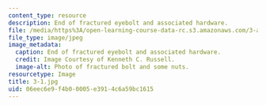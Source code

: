 ```yaml
---
content_type: resource
description: End of fractured eyebolt and associated hardware.
file: /media/https%3A/open-learning-course-data-rc.s3.amazonaws.com/3-a27-case-studies-in-forensic-metallurgy-fall-2007/06eec6e9f4b00005e3914c6a59bc1615_3-1.jpg
file_type: image/jpeg
image_metadata:
  caption: End of fractured eyebolt and associated hardware.
  credit: Image Courtesy of Kenneth C. Russell.
  image-alt: Photo of fractured bolt and some nuts.
resourcetype: Image
title: 3-1.jpg
uid: 06eec6e9-f4b0-0005-e391-4c6a59bc1615
---
```

